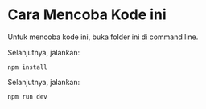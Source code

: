 # Cara Mencoba Kode ini

Untuk mencoba kode ini, buka folder ini di command line.

Selanjutnya, jalankan:

```
npm install
```

Selanjutnya, jalankan:

```
npm run dev
```